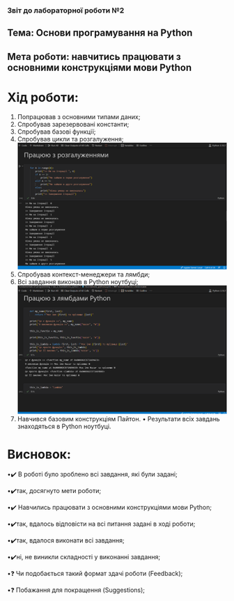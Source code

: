 ### Звіт до лабораторної роботи №2
## Тема: Основи програмування на Python
## Мета роботи: навчитись працювати з основними конструкціями мови Python
# Хід роботи:
1. Попрацював з основними типами даних;
2. Спробував зарезервовані константи;
3. Спробував базові функції;
4. Спробував цикли та розгалуження;
![alt text](https://github.com/nazarsoroka/Fundamentals-of-programming/raw/main/scr_3.png)
5. Спробував контекст-менеджери та лямбди;
6. Всі завдання виконав в Python ноутбуці;
![alt text](https://github.com/nazarsoroka/Fundamentals-of-programming/blob/main/scr_4.png)
7. Навчився базовим конструкціям Пайтон.
• Результати всіх завдань знаходяться в Python ноутбуці.
# Висновок:
•✔️ В роботі було зроблено всі завдання, які були задані;

•✔️так, досягнуто мети роботи; 

•✔️ Навчились працювати з основними конструкціями мови Python;

•✔️так, вдалось відповісти на всі питання задані в ході роботи;

•✔️так, вдалося виконати всі завдання;

•✔️ні, не виникли складності у виконанні завдання;

•❓ Чи подобається такий формат здачі роботи (Feedback);

•❓ Побажання для покращення (Suggestions);
